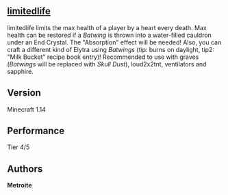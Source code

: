 ## [limitedlife](https://minhaskamal.github.io/DownGit/#/home?url=https://github.com/Metroite/datapacks/tree/1.14/limitedlife&rootDirectory=false)

limitedlife limits the max health of a player by a heart every death. Max health can be restored if a *Batwing* is thrown into a water-filled cauldron under an End Crystal. The "Absorption" effect will be needed!
Also, you can craft a different kind of Elytra using *Batwings* (tip: burns on daylight, tip2: "Milk Bucket" recipe book entry)!
Recommended to use with graves (*Batwings* will be replaced with *Skull Dust*), loud2x2tnt, ventilators and sapphire.

## Version

Minecraft 1.14

## Performance

Tier 4/5

## Authors

**Metroite**
